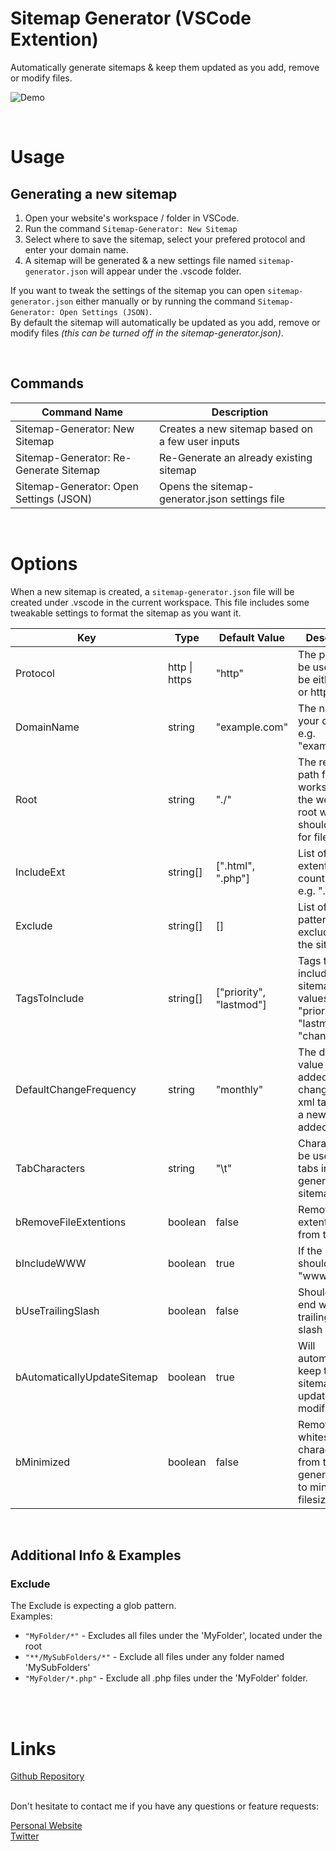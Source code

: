 # Sitemap Generator (VSCode Extention)
Automatically generate sitemaps & keep them updated as you add, remove or modify files.

![Demo](https://github.com/nils-soderman/vscode-sitemap-generator/blob/main/media/demo.jpg?raw=true)

<br>

# Usage

## Generating a new sitemap
1. Open your website's workspace / folder in VSCode.
2. Run the command `Sitemap-Generator: New Sitemap`
3. Select where to save the sitemap, select your prefered protocol and enter your domain name.
4. A sitemap will be generated & a new settings file named `sitemap-generator.json` will appear under the .vscode folder.

If you want to tweak the settings of the sitemap you can open `sitemap-generator.json` either manually or by running the command `Sitemap-Generator: Open Settings (JSON)`.<br>
By default the sitemap will automatically be updated as you add, remove or modify files _(this can be turned off in the sitemap-generator.json)_.

<br>

## Commands

|             Command Name                  |                  Description                      |
| ----------------------------------------- | ------------------------------------------------- |
| Sitemap-Generator: New Sitemap            | Creates a new sitemap based on a few user inputs  |
| Sitemap-Generator: Re-Generate Sitemap    | Re-Generate an already existing sitemap           |
| Sitemap-Generator: Open Settings (JSON)   | Opens the sitemap-generator.json settings file    |


<br>

# Options

When a new sitemap is created, a `sitemap-generator.json` file will be created under .vscode in the current workspace.
This file includes some tweakable settings to format the sitemap as you want it.

|             Key             |       Type      |    Default Value        |           Description                                                                        |
| --------------------------- | --------------- | ----------------------- | -------------------------------------------------------------------------------------------- |
| Protocol                    | http \| https   | "http"                  | The protocol to be used, can be either http or https                                         |
| DomainName                  | string          | "example<span>.com"     | The name of your domain e.g. "example</span>.com"                                            |
| Root                        | string          | "./"                    | The relative path from the workspace to the website root where it should search for files    |
| IncludeExt                  | string[]        | [".html", ".php"]       | List of file extentions to count as urls. e.g. ".html"                                       |
| Exclude                     | string[]        | []                      | List of glob patterns to be excluded from the sitemap                                        |
| TagsToInclude               | string[]        | ["priority", "lastmod"] | Tags to be included in the sitemap. Valid values are: "priority", "lastmod", "changefreq"    |
| DefaultChangeFrequency      | string          | "monthly"                | The default value to be added into changefreq xml tags when a new page is added              |
| TabCharacters               | string          | "\t"                    | Character(s) to be used as tabs in the generated sitemap                                     |
| bRemoveFileExtentions       | boolean         | false                   | Remove file extentions from the url                                                          |
| bIncludeWWW                 | boolean         | true                    | If the url should include "www<span></span>." or not                                         |
| bUseTrailingSlash           | boolean         | false                   | Should url's end with a trailing forward slash                                               |
| bAutomaticallyUpdateSitemap | boolean         | true                    | Will automatically keep the sitemap updated when modifying files                             |
| bMinimized                  | boolean         | false                   | Remove all whitespaces characters from the generated file to minimize the filesize           |

<br>


## Additional Info & Examples

### Exclude

The Exclude is expecting a glob pattern.<br>
Examples:
* `"MyFolder/*"` - Excludes all files under the 'MyFolder', located under the root
* `"**/MySubFolders/*"` -  Exclude all files under any folder named 'MySubFolders'
* `"MyFolder/*.php"` - Exclude all .php files under the 'MyFolder' folder.

<br><br>

# Links

[Github Repository](https://github.com/nils-soderman/vscode-sitemap-generator)

<br>
Don't hesitate to contact me if you have any questions or feature requests:

[Personal Website](https://nilssoderman.com)<br>
[Twitter](https://twitter.com/nilssoderman "@nilssoderman")

